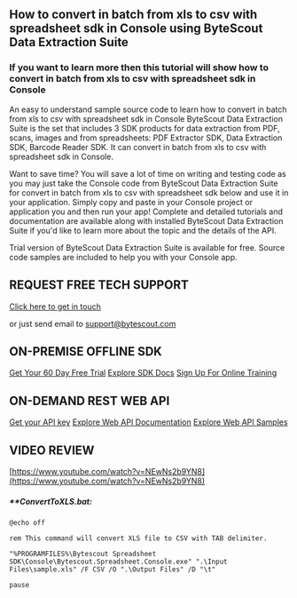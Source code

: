 ## How to convert in batch from xls to csv with spreadsheet sdk in Console using ByteScout Data Extraction Suite

### If you want to learn more then this tutorial will show how to convert in batch from xls to csv with spreadsheet sdk in Console

An easy to understand sample source code to learn how to convert in batch from xls to csv with spreadsheet sdk in Console ByteScout Data Extraction Suite is the set that includes 3 SDK products for data extraction from PDF, scans, images and from spreadsheets: PDF Extractor SDK, Data Extraction SDK, Barcode Reader SDK. It can convert in batch from xls to csv with spreadsheet sdk in Console.

Want to save time? You will save a lot of time on writing and testing code as you may just take the Console code from ByteScout Data Extraction Suite for convert in batch from xls to csv with spreadsheet sdk below and use it in your application.  Simply copy and paste in your Console project or application you and then run your app! Complete and detailed tutorials and documentation are available along with installed ByteScout Data Extraction Suite if you'd like to learn more about the topic and the details of the API.

Trial version of ByteScout Data Extraction Suite is available for free. Source code samples are included to help you with your Console app.

## REQUEST FREE TECH SUPPORT

[Click here to get in touch](https://bytescout.zendesk.com/hc/en-us/requests/new?subject=ByteScout%20Data%20Extraction%20Suite%20Question)

or just send email to [support@bytescout.com](mailto:support@bytescout.com?subject=ByteScout%20Data%20Extraction%20Suite%20Question) 

## ON-PREMISE OFFLINE SDK 

[Get Your 60 Day Free Trial](https://bytescout.com/download/web-installer?utm_source=github-readme)
[Explore SDK Docs](https://bytescout.com/documentation/index.html?utm_source=github-readme)
[Sign Up For Online Training](https://academy.bytescout.com/)


## ON-DEMAND REST WEB API

[Get your API key](https://pdf.co/documentation/api?utm_source=github-readme)
[Explore Web API Documentation](https://pdf.co/documentation/api?utm_source=github-readme)
[Explore Web API Samples](https://github.com/bytescout/ByteScout-SDK-SourceCode/tree/master/PDF.co%20Web%20API)

## VIDEO REVIEW

[https://www.youtube.com/watch?v=NEwNs2b9YN8](https://www.youtube.com/watch?v=NEwNs2b9YN8)




<!-- code block begin -->

##### ****ConvertToXLS.bat:**
    
```
@echo off

rem This command will convert XLS file to CSV with TAB delimiter.

"%PROGRAMFILES%\Bytescout Spreadsheet SDK\Console\Bytescout.Spreadsheet.Console.exe" ".\Input Files\sample.xls" /F CSV /O ".\Output Files" /D "\t"

pause
```

<!-- code block end -->